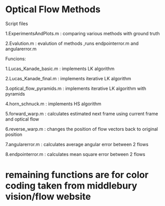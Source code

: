 # Optical Flow Methods

Script files

1.ExperimentsAndPlots.m : comparing various methods with ground truth

2.Evalution.m : evalution of methods ,runs endpointerror.m and angularerror.m


Funcions:

1.Lucas_Kanade_basic.m : implements LK algorithm

2.Lucas_Kanade_final.m : implements iterative LK algorithm

3.optical_flow_pyramids.m : implements iterative LK algorithm with pyramids

4.horn_schnuck.m : implements HS algorithm

5.forward_warp.m : calculates estimated next frame using current frame and optical flow 

6.reverse_warp.m : changes the position of flow vectors back to original position

7.angularerror.m : calculates average angular error between 2 flows

8.endpointerror.m : calculates mean square error between 2 flows

# remaining functions are for color coding taken from middlebury vision/flow website
